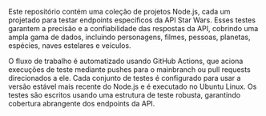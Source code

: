 Este repositório contém uma coleção de projetos Node.js, cada um projetado para testar endpoints específicos da API Star Wars. Esses testes garantem a precisão e a confiabilidade das respostas da API, cobrindo uma ampla gama de dados, incluindo personagens, filmes, pessoas, planetas, espécies, naves estelares e veículos.

O fluxo de trabalho é automatizado usando GitHub Actions, que aciona execuções de teste mediante pushes para o mainbranch ou pull requests direcionados a ele. Cada conjunto de testes é configurado para usar a versão estável mais recente do Node.js e é executado no Ubuntu Linux. Os testes são escritos usando uma estrutura de teste robusta, garantindo cobertura abrangente dos endpoints da API.
